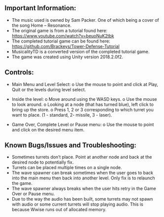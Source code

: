 Important Information:
---------------------

-	The music used is owned by Sam Packer. One of which being a cover of the song Home – Resonance.
-	The original game is from a tutorial found here: https://www.youtube.com/watch?v=beuoNuK2tbk
-	The completed tutorial game can be found here: https://github.com/Brackeys/Tower-Defense-Tutorial
-	MusicalityTD is a converted version of the completed tutorial game. 
-	The game was created using Unity version 2018.2.0f2.


Controls:
---------

-	Main Menu and Level Select:
o	Use the mouse to point and click at Play, Quit or the levels during level select.

-	Inside the level:
o	Move around using the WASD keys.
o	Use the mouse to look around.
o	Looking at a node (that has turned blue), left click to bring up the store.
o	Press 1, 2 or 3 corresponding to which turret you want to place. (1 - standard, 2- missile, 3 - laser).

-	Game Over, Complete Level or Pause menu:
o	Use the mouse to point and click on the desired menu item.


Known Bugs/Issues and Troubleshooting:
-------------------------------------
-	Sometimes turrets don’t place. Point at another node and back at the desired node to potentially fix. 
-	Turrets can be placed multiple times on a single node.
-	The wave spawner can break sometimes when the user goes to back into the main menu then back into another level. Only fix is to relaunch the game.
-	The wave spawner always breaks when the user hits retry in the Game Over or Pause menu. 
-	Due to the way the audio has been built, some turrets may not spawn with audio or some current turrets will stop playing audio. This is because Wwise runs out of allocated memory.
